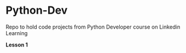 # Python-Dev
Repo to hold code projects from Python Developer course on Linkedin Learning


**__Lesson 1__**
